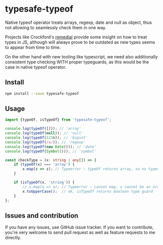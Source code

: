# typesafe-typeof

Native typeof operator treats arrays, regexp, date and null as object, thus not allowing to seamlessly check them in one way.

Projects like Crockford's [remedial](http://www.crockford.com/javascript/remedial.html) provide some insight on how to treat types in JS,
although will always prove to be outdated as new types seems to appear from time to time. 

On the other hand with new tooling like typescript, we need also additionally consistent type checking WITH proper typeguards,
as this would be the case in native typeof operator.

## Install
```sh
npm install --save typesafe-typeof

```

## Usage
```ts
import {typeOf, isTypeOf} from 'typesafe-typeof';

console.log(typeOf([])); // 'array'
console.log(typeOf(null)); // 'null'
console.log(typeOf(123n)); // 'bigint'
console.log(typeOf(/a/)); // 'regexp'
console.log(typeOf(new Date())); // 'date'
console.log(typeOf(Symbol())); // 'symbol'

const checkType = (x: string | any[]) => {
    if (typeOf(x) === 'array') {
        x.map(z => z); // Typeerror – typeOf returns array, so no typechecking here
    }

    if (isTypeOf(x, 'string')) {
        // x.map(a => a); // Typeerror – cannot map, x cannot be an array.
        x.toUpperCase();  // ok, isTypeOf returns boolean type guard
    }
};

```

## Issues and contribution
If you have any issues, use GitHub issue tracker.
If you want to contribute, you're very welcome to send pull request as well as feature requests to me directly.



